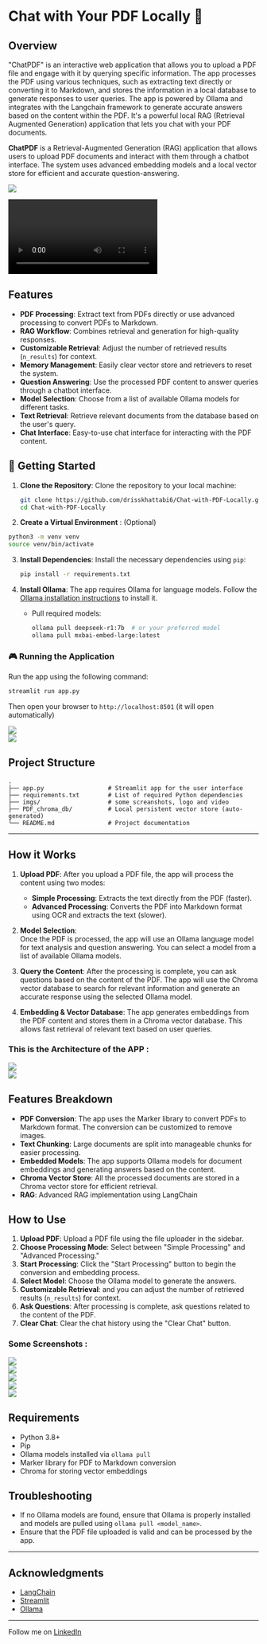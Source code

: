# Chat with Your PDF Locally 🤖

## Overview

"ChatPDF" is an interactive web application that allows you to upload a PDF file and engage with it by querying specific information. The app processes the PDF using various techniques, such as extracting text directly or converting it to Markdown, and stores the information in a local database to generate responses to user queries. The app is powered by Ollama and integrates with the Langchain framework to generate accurate answers based on the content within the PDF. It's a powerful local RAG (Retrieval Augmented Generation) application that lets you chat with your PDF documents.

**ChatPDF** is a Retrieval-Augmented Generation (RAG) application that allows users to upload PDF documents and interact with them through a chatbot interface. The system uses advanced embedding models and a local vector store for efficient and accurate question-answering.

<img src='./imgs/ChatPDF3.png'></img>

<video src="./imgs/video.mp4" autoplay controls loop></video>


## Features

- **PDF Processing**: Extract text from PDFs directly or use advanced processing to convert PDFs to Markdown.
- **RAG Workflow**: Combines retrieval and generation for high-quality responses.
- **Customizable Retrieval**: Adjust the number of retrieved results (`n_results`) for context.
- **Memory Management**: Easily clear vector store and retrievers to reset the system.
- **Question Answering**: Use the processed PDF content to answer queries through a chatbot interface.
- **Model Selection**: Choose from a list of available Ollama models for different tasks.
- **Text Retrieval**: Retrieve relevant documents from the database based on the user's query.
- **Chat Interface**: Easy-to-use chat interface for interacting with the PDF content.

## 🚀 Getting Started

1. **Clone the Repository**:
   Clone the repository to your local machine:
   ```bash
   git clone https://github.com/drisskhattabi6/Chat-with-PDF-Locally.git
   cd Chat-with-PDF-Locally
   ```


2. **Create a Virtual Environment** : (Optional)

```bash
python3 -m venv venv
source venv/bin/activate
```

3. **Install Dependencies**:
   Install the necessary dependencies using `pip`:
   ```bash
   pip install -r requirements.txt
   ```

4. **Install Ollama**:
   The app requires Ollama for language models. Follow the [Ollama installation instructions](https://ollama.com/) to install it.

   - Pull required models:
     ```bash
     ollama pull deepseek-r1:7b  # or your preferred model
     ollama pull mxbai-embed-large:latest
     ```

### 🎮 Running the Application

Run the app using the following command:

   ```bash
   streamlit run app.py
   ```

Then open your browser to `http://localhost:8501` (it will open automatically)

<img src='./imgs/img0.png' style='max-width=400px'></img>
<br>
<img src='./imgs/QA.jpg'></img>


## Project Structure

```
.
├── app.py                  # Streamlit app for the user interface
├── requirements.txt        # List of required Python dependencies
├── imgs/                   # some screanshots, logo and video
├── PDF_chroma_db/          # Local persistent vector store (auto-generated)
└── README.md               # Project documentation
```

---

## How it Works

1. **Upload PDF**: 
   After you upload a PDF file, the app will process the content using two modes:
   - **Simple Processing**: Extracts the text directly from the PDF (faster).
   - **Advanced Processing**: Converts the PDF into Markdown format using OCR and extracts the text (slower).

2. **Model Selection**:  
   Once the PDF is processed, the app will use an Ollama language model for text analysis and question answering. You can select a model from a list of available Ollama models.

3. **Query the Content**:
   After the processing is complete, you can ask questions based on the content of the PDF. The app will use the Chroma vector database to search for relevant information and generate an accurate response using the selected Ollama model.

4. **Embedding & Vector Database**:
   The app generates embeddings from the PDF content and stores them in a Chroma vector database. This allows fast retrieval of relevant text based on user queries.

### This is the Architecture of the APP :

<img src='./imgs/Pre-processing.png' style='max-width=600px'></img>
<br>
<img src='./imgs/img6.png' style='max-width=600px'></img>

## Features Breakdown

- **PDF Conversion**: The app uses the Marker library to convert PDFs to Markdown format. The conversion can be customized to remove images.
- **Text Chunking**: Large documents are split into manageable chunks for easier processing.
- **Embedded Models**: The app supports Ollama models for document embeddings and generating answers based on the content.
- **Chroma Vector Store**: All the processed documents are stored in a Chroma vector store for efficient retrieval.
- **RAG**: Advanced RAG implementation using LangChain

## How to Use

1. **Upload PDF**: Upload a PDF file using the file uploader in the sidebar.
2. **Choose Processing Mode**: Select between "Simple Processing" and "Advanced Processing."
3. **Start Processing**: Click the "Start Processing" button to begin the conversion and embedding process.
4. **Select Model**: Choose the Ollama model to generate the answers.
5. **Customizable Retrieval**: and you can adjust the number of retrieved results (`n_results`) for context.
6. **Ask Questions**: After processing is complete, ask questions related to the content of the PDF.
7. **Clear Chat**: Clear the chat history using the "Clear Chat" button.

### Some Screenshots :

<img src='./imgs/img1.png' style='max-width=400px'></img>
<br>
<img src='./imgs/img2.png' style='max-width=400px'></img>
<br>
<img src='./imgs/img3.png' style='max-width=600px'></img>
<br>
<img src='./imgs/img4.png' style='max-width=600px'></img>
<br>
<img src='./imgs/img5.png' style='max-width=600px'></img>

## Requirements

- Python 3.8+
- Pip
- Ollama models installed via `ollama pull`
- Marker library for PDF to Markdown conversion
- Chroma for storing vector embeddings

## Troubleshooting

- If no Ollama models are found, ensure that Ollama is properly installed and models are pulled using `ollama pull <model_name>`.
- Ensure that the PDF file uploaded is valid and can be processed by the app.

---

## Acknowledgments

- [LangChain](https://github.com/hwchase17/langchain)
- [Streamlit](https://github.com/streamlit/streamlit)
- [Ollama](https://ollama.ai/)

---

Follow me on [LinkedIn](https://www.linkedin.com/in/idriss-khattabi-b3a266235/)